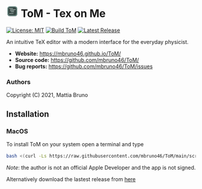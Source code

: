 
<h1> <img src="./build/icons/32x32.png"> ToM - Tex on Me </h1>

[![License: MIT](https://img.shields.io/badge/License-MIT-yellow.svg)](https://opensource.org/licenses/MIT)
[![Build ToM](https://github.com/mbruno46/ToM/actions/workflows/release.yml/badge.svg)](https://github.com/mbruno46/ToM/actions/workflows/release.yml)
[![Latest Release](https://img.shields.io/github/v/release/mbruno46/ToM)](https://github.com/mbruno46/ToM/releases/latest)

An intuitive TeX editor with a modern interface for the everyday physicist.

- **Website:** https://mbruno46.github.io/ToM/
- **Source code:** https://github.com/mbruno46/ToM/
- **Bug reports:** https://github.com/mbruno46/ToM/issues

### Authors

Copyright (C) 2021, Mattia Bruno

## Installation

### MacOS

To install ToM on your system open a terminal and type
```bash
bash <(curl -Ls https://raw.githubusercontent.com/mbruno46/ToM/main/scripts/macos-installer.sh)
```

*Note*: the author is not an official Apple Developer and the
app is not signed.

Alternatively download the lastest release from [here](https://github.com/mbruno46/ToM/releases/)
